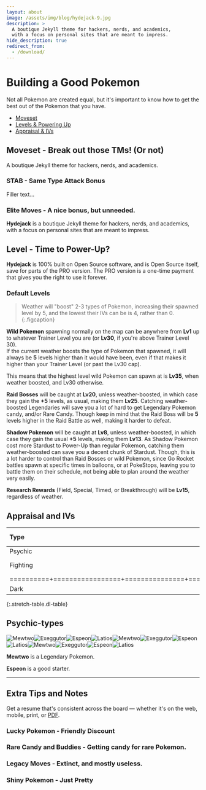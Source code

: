 ```yaml
---
layout: about
image: /assets/img/blog/hydejack-9.jpg
description: >
  A boutique Jekyll theme for hackers, nerds, and academics,
  with a focus on personal sites that are meant to impress.
hide_description: true
redirect_from:
  - /download/
---
```


# Building a Good Pokemon

Not all Pokemon are created equal, but it's important to know how to get the best out of the Pokemon that you have.

- [Moveset](#moveset---break-out-those-tms-or-not)
- [Levels & Powering Up](#level---time-to-power-up)
- [Appraisal & IVs](#appraisal-and-ivs)


## Moveset - Break out those TMs! (Or not)

A boutique Jekyll theme for hackers, nerds, and academics.  

### STAB - Same Type Attack Bonus

Filler text...

### Elite Moves - A nice bonus, but unneeded.

**Hydejack** is a boutique Jekyll theme for hackers, nerds, and academics, with a focus on personal sites that are meant to impress.


## Level - Time to Power-Up?

**Hydejack** is 100% built on Open Source software, and is Open Source itself, save for parts of the PRO version. The PRO version is a one-time payment that gives you the right to use it forever.

### Default Levels

> Weather will "boost" 2-3 types of Pokemon, increasing their spawned level by 5, and the lowest their IVs can be is 4, rather than 0.
{:.figcaption}

**Wild Pokemon** spawning normally on the map can be anywhere from **Lv1** up to whatever Trainer Level you are (or **Lv30**, if you're above Trainer Level 30).\
If the current weather boosts the type of Pokemon that spawned, it will always be **5** levels higher than it would have been, even if that makes it higher than your Trainer Level (or past the Lv30 cap).

This means that the highest level wild Pokemon can spawn at is **Lv35**, when weather boosted, and Lv30 otherwise.

**Raid Bosses** will be caught at **Lv20**, unless weather-boosted, in which case they gain the **+5** levels, as usual, making them **Lv25**. Catching weather-boosted Legendaries will save you a lot of hard to get Legendary Pokemon candy, and/or Rare Candy. Though keep in mind that the Raid Boss will be **5** levels higher in the Raid Battle as well, making it harder to defeat.

**Shadow Pokemon** will be caught at **Lv8**, unless weather-boosted, in which case they gain the usual **+5** levels, making them **Lv13**. As Shadow Pokemon cost more Stardust to Power-Up than regular Pokemon, catching them weather-boosted can save you a decent chunk of Stardust. Though, this is a lot harder to control than Raid Bosses or wild Pokemon, since Go Rocket battles spawn at specific times in balloons, or at PokeStops, leaving you to battle them on their schedule, not being able to plan around the weather very easily.

**Research Rewards** (Field, Special, Timed, or Breakthrough) will be **Lv15**, regardless of weather.


## Appraisal and IVs

|Type      | Pokemon         | Fast Move     | Carge Move    |
|:---------|:----------------|:-------------:|:-------------:|
| Psychic  | Espeon          | Confusion     | ???           |
| Fighting | Machamp         | Counter       | Dynamic Punch |
|==========+=================+===============+===============|
| Dark     | Tyranitar       | Bite          | Crunch        |
{:.stretch-table.dl-table}


## Psychic-types
![Mewtwo](https://img.pokemondb.net/sprites/home/normal/mewtwo.png)![Exeggutor](https://img.pokemondb.net/sprites/home/normal/exeggutor.png)![Espeon](https://img.pokemondb.net/sprites/home/normal/espeon.png)![Latios](https://img.pokemondb.net/sprites/home/normal/latios.png)![Mewtwo](https://img.pokemondb.net/sprites/home/normal/mewtwo.png)![Exeggutor](https://img.pokemondb.net/sprites/home/normal/exeggutor.png)![Espeon](https://img.pokemondb.net/sprites/home/normal/espeon.png)![Latios](https://img.pokemondb.net/sprites/home/normal/latios.png)![Mewtwo](https://img.pokemondb.net/sprites/home/normal/mewtwo.png)![Exeggutor](https://img.pokemondb.net/sprites/home/normal/exeggutor.png)![Espeon](https://img.pokemondb.net/sprites/home/normal/espeon.png)![Latios](https://img.pokemondb.net/sprites/home/normal/latios.png)

**Mewtwo** is a Legendary Pokemon.

**Espeon** is a good starter.


---


## Extra Tips and Notes
Get a resume that's consistent across the board — whether it's on the web, mobile, print, or [PDF](assets/Resume.pdf).

### Lucky Pokemon - Friendly Discount

### Rare Candy and Buddies - Getting candy for rare Pokemon.

### Legacy Moves - Extinct, and mostly useless.

### Shiny Pokemon - Just Pretty
